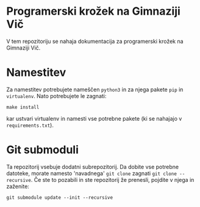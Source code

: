 # Programerski krožek na Gimnaziji Vič

V tem repozitoriju se nahaja dokumentacija za programerski krožek na Gimnaziji
Vič.

# Namestitev

Za namestitev potrebujete nameščen `python3` in za njega pakete `pip` in
`virtualenv`. Nato potrebujete le zagnati:

    make install

kar ustvari virtualenv in namesti vse potrebne pakete (ki se nahajajo v
`requirements.txt`).

# Git submoduli

Ta repozitorij vsebuje dodatni subrepozitorij. Da dobite vse potrebne datoteke,
morate namesto 'navadnega' `git clone` zagnati `git clone --recursive`. Če ste
to pozabili in ste repozitorij že prenesli, pojdite v njega in zaženite:

    git submodule update --init --recursive
